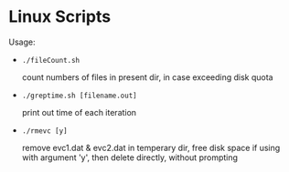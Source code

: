 # Linux Scripts

Usage: 

* `./fileCount.sh`

    count numbers of files in present dir, in case exceeding disk quota

* `./greptime.sh [filename.out]`

    print out time of each iteration

* `./rmevc [y]`

    remove evc1.dat & evc2.dat in temperary dir, free disk space
    if using with argument 'y', then delete directly, without prompting
